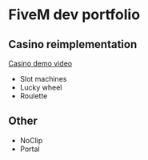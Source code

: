 
# FiveM dev portfolio

## Casino reimplementation
[Casino demo video](https://youtu.be/A4gcAv3gnvE)

 * Slot machines
 * Lucky wheel
 * Roulette

## Other

 * NoClip
 * Portal
